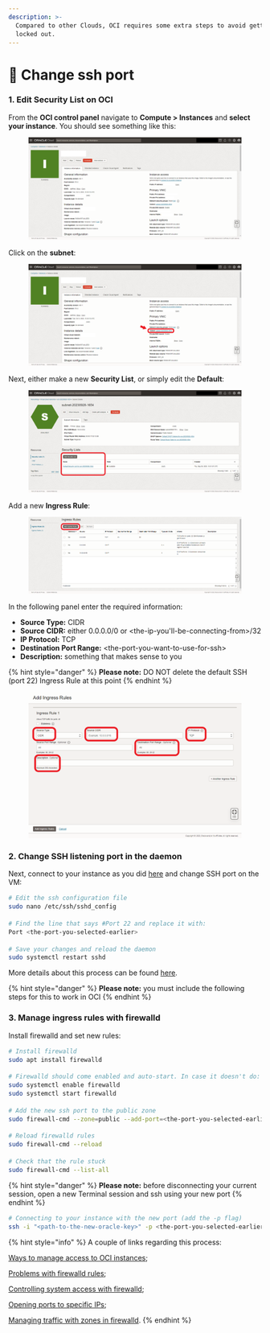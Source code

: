 ```yaml
---
description: >-
  Compared to other Clouds, OCI requires some extra steps to avoid getting
  locked out.
---
```


# 🚪 Change ssh port

### 1. Edit Security List on OCI

From the **OCI control panel** navigate to **Compute > Instances** and **select your instance**. You should see something like this:

<figure><img src="../../.gitbook/assets/oracle09.png" alt=""><figcaption></figcaption></figure>

Click on the **subnet**:

<figure><img src="../../.gitbook/assets/oracle10.png" alt=""><figcaption></figcaption></figure>

Next, either make a new **Security List**, or simply edit the **Default**:

<figure><img src="../../.gitbook/assets/oracle11.png" alt=""><figcaption></figcaption></figure>

Add a new **Ingress Rule**:

<figure><img src="../../.gitbook/assets/oracle12.png" alt=""><figcaption></figcaption></figure>

In the following panel enter the required information:

* **Source Type:** CIDR
* **Source CIDR:** either 0.0.0.0/0 or \<the-ip-you'll-be-connecting-from>/32
* **IP Protocol:** TCP
* **Destination Port Range:** \<the-port-you-want-to-use-for-ssh>
* **Description:** something that makes sense to you

{% hint style="danger" %}
**Please note:** DO NOT delete the default SSH (port 22) Ingress Rule at this point
{% endhint %}

<figure><img src="../../.gitbook/assets/oracle13.png" alt=""><figcaption></figcaption></figure>

### 2. Change SSH listening port in the daemon

Next, connect to your instance as you did [here](../connecting-to-your-instance.md) and change SSH port on the VM:

```sh
# Edit the ssh configuration file
sudo nano /etc/ssh/sshd_config

# Find the line that says #Port 22 and replace it with:
Port <the-port-you-selected-earlier>

# Save your changes and reload the daemon
sudo systemctl restart sshd
```

More details about this process can be found [here](https://www.ubuntu18.com/ubuntu-change-ssh-port/).

{% hint style="danger" %}
**Please note:** you must include the following steps for this to work in OCI
{% endhint %}

### 3. Manage ingress rules with firewalld

Install firewalld and set new rules:

```bash
# Install firewalld
sudo apt install firewalld

# Firewalld should come enabled and auto-start. In case it doesn't do:
sudo systemctl enable firewalld
sudo systemctl start firewalld

# Add the new ssh port to the public zone
sudo firewall-cmd --zone=public --add-port=<the-port-you-selected-earlier>/tcp --permanent 

# Reload firewalld rules
sudo firewall-cmd --reload

# Check that the rule stuck
sudo firewall-cmd --list-all                
```

{% hint style="danger" %}
**Please note:** before disconnecting your current session, open a new Terminal session and ssh using your new port&#x20;
{% endhint %}

```sh
# Connecting to your instance with the new port (add the -p flag)
ssh -i "<path-to-the-new-oracle-key>" -p <the-port-you-selected-earlier> ubuntu@<the-ip4-address-of-the-new-vm>
```

{% hint style="info" %}
A couple of links regarding this process:

[Ways to manage access to OCI instances](https://stackoverflow.com/questions/62326988/cant-access-oracle-cloud-always-free-compute-http-port);

[Problems with firewalld rules](https://unix.stackexchange.com/questions/492124/setting-firewall-cmd-permanent-is-not-sticking-after-reboot);

[Controlling system access with firewalld](https://docs.fedoraproject.org/en-US/quick-docs/firewalld/);

[Opening ports to specific IPs](https://www.tutorialspoint.com/how-to-open-port-for-a-specific-ip-address-in-firewalld);

[Managing traffic with zones in firewalld](https://access.redhat.com/documentation/it-it/red\_hat\_enterprise\_linux/7/html/security\_guide/sec-using\_zones\_to\_manage\_incoming\_traffic\_depending\_on\_source).
{% endhint %}
